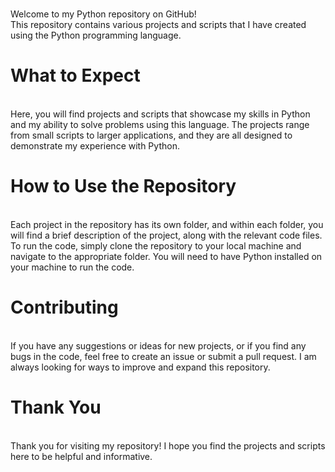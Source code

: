 <h1></h1>Welcome to my Python repository on GitHub!</h1> <br>
This repository contains various projects and scripts that I have created using the Python programming language.

<h1>What to Expect </h1> <br>
Here, you will find projects and scripts that showcase my skills in Python and my ability to solve problems using this language. The projects range from small scripts to larger applications, and they are all designed to demonstrate my experience with Python.

<h1>How to Use the Repository</h1>  <br>
Each project in the repository has its own folder, and within each folder, you will find a brief description of the project, along with the relevant code files. To run the code, simply clone the repository to your local machine and navigate to the appropriate folder. You will need to have Python installed on your machine to run the code.

<h1>Contributing</h1>  <br>
If you have any suggestions or ideas for new projects, or if you find any bugs in the code, feel free to create an issue or submit a pull request. I am always looking for ways to improve and expand this repository.

<h1>Thank You </h1> <br>
Thank you for visiting my repository! I hope you find the projects and scripts here to be helpful and informative.

